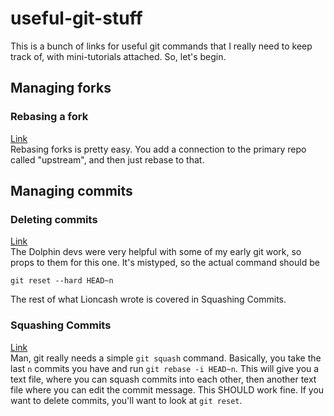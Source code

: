 # useful-git-stuff
This is a bunch of links for useful git commands that I really need to keep track of, with mini-tutorials attached.
So, let's begin.

## Managing forks
### Rebasing a fork
[Link](https://stackoverflow.com/questions/7244321/how-do-i-update-a-github-forked-repository)  
Rebasing forks is pretty easy. You add a connection to the primary repo called "upstream", and then just rebase to that.

## Managing commits
### Deleting commits
[Link](https://github.com/dolphin-emu/dolphin/pull/6477)  
The Dolphin devs were very helpful with some of my early git work, so props to them for this one. It's mistyped, so the actual command should be
```
git reset --hard HEAD~n
```
The rest of what Lioncash wrote is covered in Squashing Commits.

### Squashing Commits
[Link](https://git-scm.com/book/en/v2/Git-Tools-Rewriting-History)  
Man, git really needs a simple `git squash` command. Basically, you take the last `n` commits you have and run `git rebase -i HEAD~n`. This will give you a text file, where you can squash commits into each other, then another text file where you can edit the commit message. This SHOULD work fine. If you want to delete commits, you'll want to look at `git reset`.
